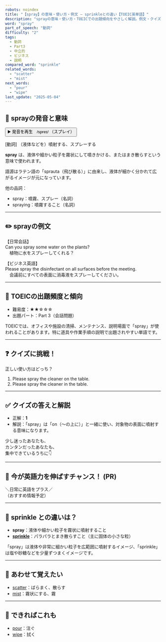 ```yaml
---
robots: noindex
title: "【spray】の意味・使い方・例文 ― sprinkleとの違い【TOEIC英単語】"
description: "sprayの意味・使い方・TOEICでの出題傾向をやさしく解説。例文・クイズ付きでsprinkleとの違いもわかりやすく学べます。"
word: "spray"
part_of_speech: "動詞"
difficulty: "2"
tags:
  - 動詞
  - Part3
  - 中立的
  - ビジネス
  - 説明
compared_word: "sprinkle"
related_words:
  - "scatter"
  - "mist"
next_words:
  - "pour"
  - "wipe"
last_update: "2025-05-04"
---
```


## 🔰 sprayの発音と意味

<button class="play-audio" onclick="playTTS('spray')">
  <span class="play-audio-main">
    ▶️ 発音を再生　/spreɪ/
  </span>
  <span class="play-audio-sub">
    （スプレイ）
  </span>
</button>

[動詞] （液体などを）噴射する、スプレーする

**spray** は、液体や細かい粒子を霧状にして噴きかける、またはまき散らすという意味で使われます。

語源はラテン語の「sprauta（飛び散る）」に由来し、液体が細かく分かれて広がるイメージが元になっています。

他の品詞：  
- spray：噴霧、スプレー（名詞）
- spraying：噴霧すること（名詞）

---

## ✏️ sprayの例文

【日常会話】  
Can you spray some water on the plants?  
　植物に水をスプレーしてくれる？

【ビジネス英語】  
Please spray the disinfectant on all surfaces before the meeting.  
　会議前にすべての表面に消毒液をスプレーしてください。

---

## 🎯 TOEICの出題頻度と傾向

- 難易度：★★☆☆☆
- 出題パート：Part 3（会話問題）

TOEICでは、オフィスや施設の清掃、メンテナンス、説明場面で「spray」が使われることがあります。特に道具や作業手順の説明で出題されやすい単語です。

---

## ❓ クイズに挑戦！

正しい使い方はどっち？

1. Please spray the cleaner on the table.  
2. Please spray the cleaner in the table.

---

## ✅ クイズの答えと解説

- 正解：**1**
- 解説：「spray」は「on（～の上に）」と一緒に使い、対象物の表面に噴射する意味になります。

少し迷ったあなたも、  
カンタンだったあなたも、  
集中できているうちに👇️

---

## 🚀 今が英語力を伸ばすチャンス！ (PR)

<div class="info-center">
＼日常に英語をプラス／<br>  
（おすすめ情報予定）
</div>

---

## 🤔  sprinkle との違いは？

- **spray**：液体や細かい粒子を霧状に噴射すること
- **[sprinkle](/word/sprinkle)**：パラパラとまき散らすこと（主に固体の小さな粒）

「spray」は液体や非常に細かい粒子を広範囲に噴射するイメージ、「sprinkle」は塩や砂糖などを少量ずつまくイメージです。

---

## 🧩 あわせて覚えたい

- [scatter](/word/scatter)：ばらまく、散らす
- [mist](/word/mist)：霧状にする、霧

---

## 📖 できればこれも

- [pour](/word/pour)：注ぐ
- [wipe](/word/wipe)：拭く

<!-- cvid: aid38_bid23 -->
